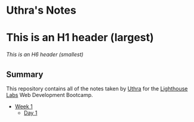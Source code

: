 # Uthra's Notes
# This is an H1 header (largest)
###### This is an H6 header (smallest)

## Summary 

This repository contains all of the notes taken by [Uthra](https://github.com/Uthra1990) for the [Lighthouse Labs](https://www.lighthouselabs.ca/) Web Development Bootcamp.

* [Week 1](/Week_1)
  * [Day 1](/Week_1/Day_1)
